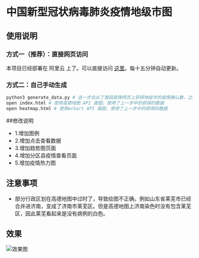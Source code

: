 # 中国新型冠状病毒肺炎疫情地级市图

## 使用说明
### 方式一（推荐）：直接网页访问
本项目已经部署在 阿里云 上了。可以直接访问 [这里](http://etwatch.cn:8085/pneumonia/)。每十五分钟自动更新。

### 方式二：自己手动生成 

```bash
python3 generate_data.py # 这一步会从丁香园疫情网页上获得地级市的疫情确认数，之后写入到 confirmed_data.js
open index.html # 使用高德地图 API 画图，使用了上一步中的获得的数据
open heatmap.html # 使用echart API 画图，使用了上一步中的获得的数据
```
##修改说明
* 1.增加图例
* 2.增加点击查看数据
* 3.增加趋势图页面
* 4.增加分区县疫情查看页面
* 5.增加疫情热力图

## 注意事项
* 部分行政区划在高德地图中过时了，导致绘图不正确。例如山东省莱芜市已经合并进济南，变成了济南市莱芜区。但是高德地图上济南染色时没有包含莱芜区，因此莱芜看起来是没有病例的白色。


## 效果

![效果图](demo_20200130112132.jpg)

